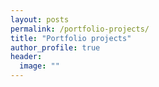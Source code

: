 ```yaml
---
layout: posts
permalink: /portfolio-projects/
title: "Portfolio projects"
author_profile: true
header:
  image: ""
---
```



